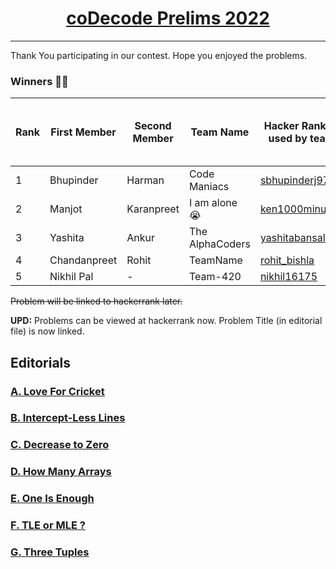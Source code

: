 # <center>[coDecode Prelims 2022](https://www.hackerrank.com/contests/codecode-pec/challenges)</center>
---

Thank You participating in our contest. Hope you enjoyed the problems.


<h3>Winners 🎉🎉</h3>

| Rank | First Member | Second Member | Team Name       | Hacker Rank ID  used by team                                  | Score  (out of 7) | Time sum (In minutes  rounded up) |
| ---- | ------------ | ------------- | --------------- | ------------------------------------------------------------- | ----------------- | --------------------------------- |
| 1    | Bhupinder    | Harman        | Code Maniacs    | [sbhupinderj9721](https://www.hackerrank.com/sbhupinderj9721) | 4                 | 215                               |
| 2    | Manjot       | Karanpreet    | I am alone 😭  | [ken1000minus7](https://www.hackerrank.com/ken1000minus7)     | 3                 | 123                               |
| 3    | Yashita      | Ankur         | The AlphaCoders | [yashitabansal39](https://www.hackerrank.com/yashitabansal39) | 3                 | 144                               |
| 4    | Chandanpreet | Rohit         | TeamName        | [rohit_bishla](https://www.hackerrank.com/rohit_bishla)       | 3                 | 208                               |
| 5    | Nikhil Pal   | -             | Team-420        | [nikhil16175](https://www.hackerrank.com/nikhil16175)         | 2                 | 160                               |

<strike>Problem will be linked to hackerrank later.</strike>

**UPD:** Problems can be viewed at hackerrank now. Problem Title (in editorial file) is now linked.

## Editorials

### [<u>A. Love For Cricket</u>](./Editorial/A_LoveForCricket.md)
### [<u>B. Intercept-Less Lines</u>](./Editorial/B_InterceptLessLines.md)
### [<u>C. Decrease to Zero</u>](./Editorial/C_DecreaseToZero.md)
### [<u>D. How Many Arrays</u>](./Editorial/D_HowManyArrays.md)
### [<u>E. One Is Enough</u>](./Editorial/E_OneIsEnough.md)
### [<u>F. TLE or MLE ?</u>](./Editorial/F_TLEorMLE.md)
### [<u>G. Three Tuples</u>](./Editorial/G_ThreeTuples.md)